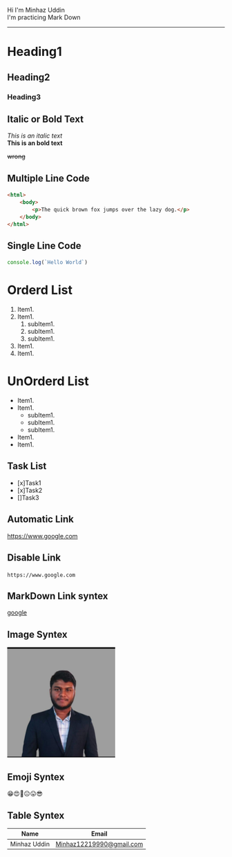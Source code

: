 <!-- Mark down Practice -->
Hi I'm Minhaz Uddin  
I'm practicing Mark Down<hr> 


# Heading1
## Heading2
### Heading3

## Italic or Bold Text
_This is an italic text_  
__This is an bold text__  

~~wrong~~ 

## Multiple Line Code
```html
<html>
    <body>
        <p>The quick brown fox jumps over the lazy dog.</p>
    </body>
</html>
```  
## Single Line Code
```javascript
console.log(`Hello World`)
```  

# Orderd List
1. Item1.
2. Item1.  
    1. subItem1.
    2. subItem1.
    3. subItem1.
3. Item1.
4. Item1.  

# UnOrderd List
- Item1.
- Item1.  
    - subItem1.
    - subItem1.
    - subItem1.
- Item1.
- Item1.


## Task List
- [x]Task1
- [x]Task2
- []Task3  

## Automatic Link  
https://www.google.com

## Disable Link  
`https://www.google.com`  

## MarkDown Link syntex  
[google](https://www.google.com)  

## Image Syntex  

<!-- ![profile](./images/me.jpg) -->  
<img src="./images/me.jpg" width="250px" title="Minhaz Profile">  


## Emoji Syntex  

😁😍🥰😐😛😎  

## Table Syntex  

| Name | Email |
| ------ | ------ |
| Minhaz Uddin | Minhaz12219990@gmail.com